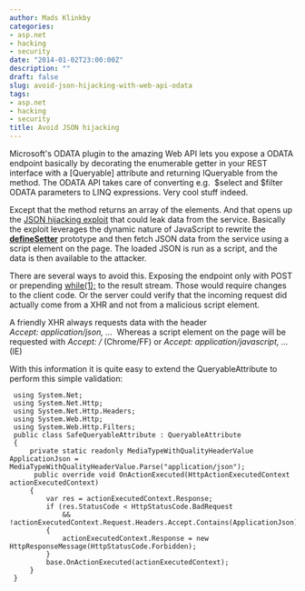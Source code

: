 ```yaml
---
author: Mads Klinkby
categories:
- asp.net
- hacking
- security
date: "2014-01-02T23:00:00Z"
description: ""
draft: false
slug: avoid-json-hijacking-with-web-api-odata
tags:
- asp.net
- hacking
- security
title: Avoid JSON hijacking
---
```



Microsoft's ODATA plugin to the amazing Web API lets you expose a ODATA endpoint basically by decorating the enumerable getter in your REST interface with a [Queryable] attribute and returning IQueryable<T> from the method. The ODATA API takes care of converting e.g.  $select and $filter ODATA parameters to LINQ expressions. Very cool stuff indeed.

Except that the method returns an array of the elements. And that opens up the [JSON hijacking exploit](http://haacked.com/archive/2009/06/25/json-hijacking.aspx/) that could leak data from the service. Basically the exploit leverages the dynamic nature of JavaScript to rewrite the [ __defineSetter__](https://developer.mozilla.org/en-US/docs/Web/JavaScript/Reference/Global_Objects/Object/defineSetter?redirectlocale=en-US&redirectslug=JavaScript%2FReference%2FGlobal_Objects%2FObject%2FdefineSetter) prototype and then fetch JSON data from the service using a script element on the page. The loaded JSON is run as a script, and the data is then available to the attacker.

There are several ways to avoid this. Exposing the endpoint only with POST or prepending [ while(1);](http://stackoverflow.com/questions/2669690/why-does-google-prepend-while1-to-their-json-responses) to the result stream. Those would require changes to the client code. Or the server could verify that the incoming request did actually come from a XHR and not from a malicious script element.

A friendly XHR always requests data with the header *Accept: application/json, …*  Whereas a script element on the page will be requested with *Accept: */** (Chrome/FF) or *Accept: application/javascript, …* (IE)

With this information it is quite easy to extend the QueryableAttribute to perform this simple validation:

<pre class="csharpcode"><code> <span class="kwrd">using</span> System.Net;
 <span class="kwrd">using</span> System.Net.Http;
 <span class="kwrd">using</span> System.Net.Http.Headers;
 <span class="kwrd">using</span> System.Web.Http;
 <span class="kwrd">using</span> System.Web.Http.Filters;
 <span class="kwrd">public</span> <span class="kwrd">class</span> SafeQueryableAttribute : QueryableAttribute
 {
     <span class="kwrd">private</span> <span class="kwrd">static</span> <span class="kwrd">readonly</span> MediaTypeWithQualityHeaderValue ApplicationJson =         MediaTypeWithQualityHeaderValue.Parse(<span class="str">"application/json"</span>);
      <span class="kwrd">public</span> <span class="kwrd">override</span> <span class="kwrd">void</span> OnActionExecuted(HttpActionExecutedContext actionExecutedContext)
     {
         <span class="kwrd">var</span> res = actionExecutedContext.Response;
         <span class="kwrd">if</span> (res.StatusCode < HttpStatusCode.BadRequest
             && !actionExecutedContext.Request.Headers.Accept.Contains(ApplicationJson))
         {
             actionExecutedContext.Response = <span class="kwrd">new</span> HttpResponseMessage(HttpStatusCode.Forbidden);
         }
         <span class="kwrd">base</span>.OnActionExecuted(actionExecutedContext);
     }
 } </code></pre>
  <div id="jp-post-flair" class="sharedaddy sd-rating-enabled sd-like-enabled"></div>

